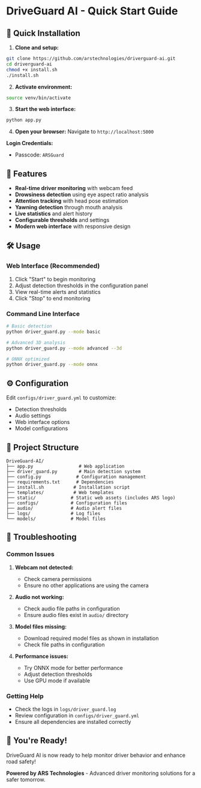 # DriveGuard AI - Quick Start Guide

## 🚀 Quick Installation

1. **Clone and setup:**
```bash
git clone https://github.com/arstechnologies/driverguard-ai.git
cd driverguard-ai
chmod +x install.sh
./install.sh
```

2. **Activate environment:**
```bash
source venv/bin/activate
```

3. **Start the web interface:**
```bash
python app.py
```

4. **Open your browser:**
Navigate to `http://localhost:5000`

**Login Credentials:**
- Passcode: `ARSGuard`

## 🎯 Features

- **Real-time driver monitoring** with webcam feed
- **Drowsiness detection** using eye aspect ratio analysis
- **Attention tracking** with head pose estimation
- **Yawning detection** through mouth analysis
- **Live statistics** and alert history
- **Configurable thresholds** and settings
- **Modern web interface** with responsive design

## 🛠️ Usage

### Web Interface (Recommended)
1. Click "Start" to begin monitoring
2. Adjust detection thresholds in the configuration panel
3. View real-time alerts and statistics
4. Click "Stop" to end monitoring

### Command Line Interface
```bash
# Basic detection
python driver_guard.py --mode basic

# Advanced 3D analysis
python driver_guard.py --mode advanced --3d

# ONNX optimized
python driver_guard.py --mode onnx
```

## ⚙️ Configuration

Edit `configs/driver_guard.yml` to customize:
- Detection thresholds
- Audio settings
- Web interface options
- Model configurations

## 📁 Project Structure

```
DriveGuard-AI/
├── app.py                 # Web application
├── driver_guard.py        # Main detection system
├── config.py             # Configuration management
├── requirements.txt      # Dependencies
├── install.sh           # Installation script
├── templates/           # Web templates
├── static/             # Static web assets (includes ARS logo)
├── configs/            # Configuration files
├── audio/              # Audio alert files
├── logs/               # Log files
└── models/             # Model files
```

## 🔧 Troubleshooting

### Common Issues

1. **Webcam not detected:**
   - Check camera permissions
   - Ensure no other applications are using the camera

2. **Audio not working:**
   - Check audio file paths in configuration
   - Ensure audio files exist in `audio/` directory

3. **Model files missing:**
   - Download required model files as shown in installation
   - Check file paths in configuration

4. **Performance issues:**
   - Try ONNX mode for better performance
   - Adjust detection thresholds
   - Use GPU mode if available

### Getting Help

- Check the logs in `logs/driver_guard.log`
- Review configuration in `configs/driver_guard.yml`
- Ensure all dependencies are installed correctly

## 🎉 You're Ready!

DriveGuard AI is now ready to help monitor driver behavior and enhance road safety!

**Powered by ARS Technologies** - Advanced driver monitoring solutions for a safer tomorrow.
